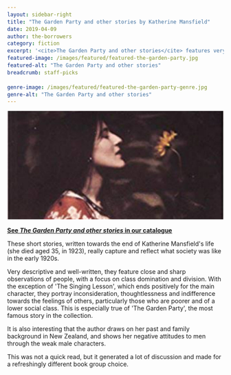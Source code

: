 ```yaml
---
layout: sidebar-right
title: "The Garden Party and other stories by Katherine Mansfield"
date: 2019-04-09
author: the-borrowers
category: fiction
excerpt: '<cite>The Garden Party and other stories</cite> features very descriptive and well-written tales of class domination and division.'
featured-image: /images/featured/featured-the-garden-party.jpg
featured-alt: "The Garden Party and other stories"
breadcrumb: staff-picks

genre-image: /images/featured/featured-the-garden-party-genre.jpg
genre-alt: "The Garden Party and other stories"
---
```


![The Garden Party and other stories](/images/featured/featured-the-garden-party.jpg)

**[See <cite>The Garden Party and other stories</cite> in our catalogue](https://suffolk.spydus.co.uk/cgi-bin/spydus.exe/ENQ/OPAC/BIBENQ?BRN=68947)**

These short stories, written towards the end of Katherine Mansfield's life (she died aged 35, in 1923), really capture and reflect what society was like in the early 1920s.

Very descriptive and well-written, they feature close and sharp observations of people, with a focus on class domination and division. With the exception of 'The Singing Lesson', which ends positively for the main character, they portray inconsideration, thoughtlessness and indifference towards the feelings of others, particularly those who are poorer and of a lower social class. This is especially true of 'The Garden Party', the most famous story in the collection.

It is also interesting that the author draws on her past and family background in New Zealand, and shows her negative attitudes to men through the weak male characters.

This was not a quick read, but it generated a lot of discussion and made for a refreshingly different book group choice.
